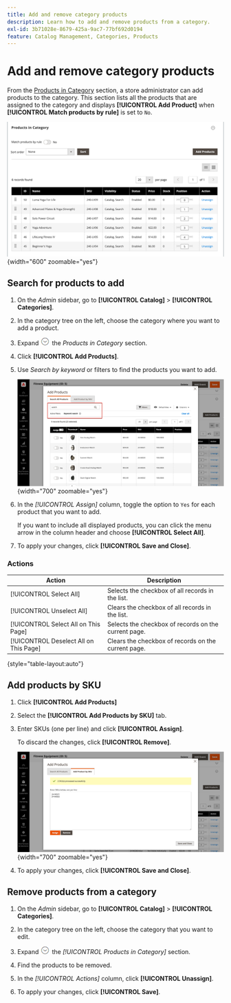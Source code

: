 ```yaml
---
title: Add and remove category products
description: Learn how to add and remove products from a category.
exl-id: 3b71028e-8679-425a-9ac7-77bf692d0194
feature: Catalog Management, Categories, Products
---
```

# Add and remove category products

From the [Products in Category](categories-product-assignments.md) section, a store administrator can add products to the category. This section lists all the products that are assigned to the category and displays **[!UICONTROL Add Product]** when **[!UICONTROL Match products by rule]** is set to `No`.

![Products in Category section](./assets/category-products-in-category.png){width="600" zoomable="yes"}

## Search for products to add

1. On the _Admin_ sidebar, go to **[!UICONTROL Catalog]** > **[!UICONTROL Categories]**.

1. In the category tree on the left, choose the category where you want to add a product.

1. Expand ![Expansion selector](../assets/icon-display-expand.png) the _Products in Category_ section.

1. Click **[!UICONTROL Add Products]**.

1. Use _Search by keyword_ or filters to find the products you want to add.

   ![Search All Products tab](./assets/search-all-product.png){width="700" zoomable="yes"}

1. In the _[!UICONTROL Assign]_ column, toggle the option to `Yes` for each product that you want to add.

   If you want to include all displayed products, you can click the menu arrow in the column header and choose **[!UICONTROL Select All]**.

1. To apply your changes, click **[!UICONTROL Save and Close]**.

### Actions

|Action|Description|
|--- |--- |
|[!UICONTROL Select All]|Selects the checkbox of all records in the list.|
|[!UICONTROL Unselect All]|Clears the checkbox of all records in the list.|
|[!UICONTROL Select All on This Page]|Selects the checkbox of records on the current page.|
|[!UICONTROL Deselect All on This Page]|Clears the checkbox of records on the current page.|

{style="table-layout:auto"}

## Add products by SKU

1. Click **[!UICONTROL Add Products]**

1. Select the **[!UICONTROL Add Products by SKU]** tab.

1. Enter SKUs (one per line) and click **[!UICONTROL Assign]**.

   To discard the changes, click **[!UICONTROL Remove]**.

   ![Add Products by SKU tab](./assets/add-product-by-sku.png){width="700" zoomable="yes"}

1. To apply your changes, click **[!UICONTROL Save and Close]**.

## Remove products from a category

1. On the _Admin_ sidebar, go to **[!UICONTROL Catalog]** > **[!UICONTROL Categories]**.

1. In the category tree on the left, choose the category that you want to edit.

1. Expand ![Expansion selector](../assets/icon-display-expand.png) the _[!UICONTROL Products in Category]_ section.

1. Find the products to be removed.

1. In the _[!UICONTROL Actions]_ column, click **[!UICONTROL Unassign]**.

1. To apply your changes, click **[!UICONTROL Save]**.
